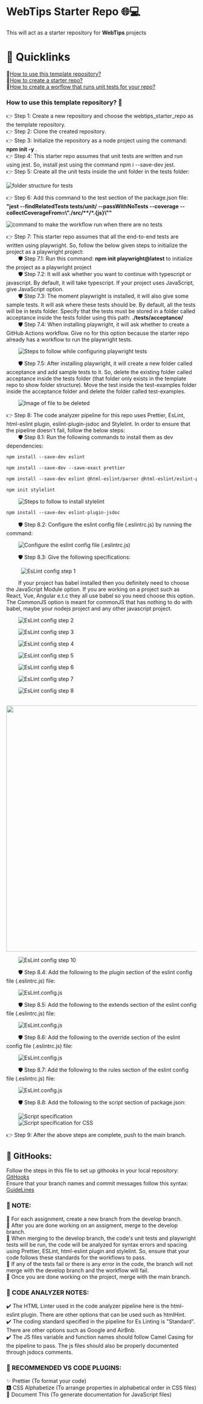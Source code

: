 #
# WebTips Starter Repo 🌐💻
This will act as a starter repository for **WebTips** projects

#
# 🔗 Quicklinks
🔹[How to use this template repository?](https://github.com/solitontech/WebTips_Starter_Repo/tree/main#how-to-use-this-template-repository-) \
🔹[How to create a starter repo?](https://github.com/solitontech/WebTips_Starter_Repo/blob/main/docs/documentation.md#how-to-create-a-starter-repo-) \
🔹[How to create a worflow that runs unit tests for your repo?](https://github.com/solitontech/WebTips_Starter_Repo/blob/main/docs/documentation.md#how-to-create-a-worflow-that-runs-unit-tests-for-your-repo-) 

### How to use this template repository? 🏁

👉 Step 1: Create a new repository and choose the webtips_starter_repo as the template repository. \
👉 Step 2: Clone the created repository.\
👉 Step 3: Initialize the repository as a node project using the command: __npm init -y__ . \
👉 Step 4: This starter repo assumes that unit tests are written and run using jest. So, install jest using the command npm i --save-dev jest.\
👉 Step 5: Create all the unit tests inside the unit folder in the tests folder: 

![folder structure for tests](https://github.com/solitontech/WebTips_Starter_Repo/blob/version2/docs/assets/Images/FolderStructure/testFolder.png)

👉 Step 6: Add this command to the test section of the package.json file:
__"jest --findRelatedTests tests/unit/ --passWithNoTests --coverage --collectCoverageFrom=\\"./src/**/*.{js}\\""__

![command to make the workflow run when there are no tests](https://github.com/solitontech/WebTips_Starter_Repo/blob/version2/docs/assets/Images/JestTests/jestTestScript.PNG)

👉 Step 7: This starter repo assumes that all the end-to-end tests are written using playwright. So, follow the below given steps to initialize the project as a playwright project: \
&nbsp; &nbsp; &nbsp; &nbsp; 🛡️ Step 7.1: Run this command: __npm init playwright@latest__ to initialize the project as a playwright project\
&nbsp; &nbsp; &nbsp; &nbsp; 🛡️ Step 7.2: It will ask whether you want to continue with typescript or javascript. By default, it will take typescript. If your project uses JavaScript, give JavaScript option.  \
&nbsp; &nbsp; &nbsp; &nbsp; 🛡️ Step 7.3: The moment playwright is installed, it will also give some sample tests. It will ask where these tests should be. By default, all the tests will be in tests folder. Specify that the tests must be stored in a folder called acceptance inside the tests folder using this path: __./tests/acceptance/__ \
&nbsp; &nbsp; &nbsp; &nbsp; 🛡️ Step 7.4: When installing playwright, it will ask whether to create a GitHub Actions workflow. Give no for this option because the starter repo already has a workflow to run the playwright tests. 

&nbsp; &nbsp; &nbsp; &nbsp; ![Steps to follow while configuring playwright tests](https://github.com/solitontech/WebTips_Starter_Repo/blob/version2/docs/assets/Images/PlaywrightTests/configUpdated.PNG) 

&nbsp; &nbsp; &nbsp; &nbsp; 🛡️ Step 7.5: After installing playwright, it will create a new folder called acceptance and add sample tests to it. So, delete the existing folder called acceptance inside the tests folder (that folder only exists in the template repo to show folder structure). Move the test inside the test-examples folder inside the acceptance folder and delete the folder called test-examples.

&nbsp; &nbsp; &nbsp; &nbsp; ![Image of file to be deleted](https://github.com/solitontech/WebTips_Starter_Repo/blob/main/docs/assets/Images/PlaywrightTests/testExamples.PNG) 

👉 Step 8: The code analyzer pipeline for this repo uses Prettier, EsLint, html-eslint plugin, eslint-plugin-jsdoc and Stylelint. In order to ensure that the pipeline doesn't fail, follow the below steps: \
&nbsp; &nbsp; &nbsp; &nbsp; 🛡️ Step 8.1: Run the following commands to install them as dev dependencies: 

```diff
npm install --save-dev eslint
```
```diff
npm install --save-dev --save-exact prettier 
```
```diff
npm install --save-dev eslint @html-eslint/parser @html-eslint/eslint-plugin
```
```diff
npm init stylelint
```

&nbsp; &nbsp; &nbsp; &nbsp; ![Steps to follow to install stylelint](https://github.com/solitontech/WebTips_Starter_Repo/blob/main/docs/assets/Images/CodeAnalyzer/styleLintCSS.PNG) 

```diff
npm install --save-dev eslint-plugin-jsdoc
```

&nbsp; &nbsp; &nbsp; &nbsp; 🛡️ Step 8.2: Configure the eslint config file (.eslintrc.js) by running the command:

&nbsp; &nbsp; &nbsp; &nbsp; ![Configure the eslint config file (.eslintrc.js)](https://github.com/solitontech/WebTips_Starter_Repo/blob/main/docs/assets/Images/CodeAnalyzer/eslintConfig.PNG) 

&nbsp; &nbsp; &nbsp; &nbsp; 🛡️ Step 8.3: Give the following specifications: 

&nbsp; &nbsp; &nbsp; &nbsp; &nbsp; ![EsLint config step 1](https://github.com/solitontech/WebTips_Starter_Repo/blob/main/docs/assets/Images/CodeAnalyzer/esLintConfigStep1.PNG) 

&nbsp; &nbsp; &nbsp; &nbsp; If your project has babel installed then you definitely need to choose the JavaScript Module option. If you are working on a project such as React, Vue, Angular e.t.c they all use babel so you need choose this option. The CommonJS option is meant for commonJS that has nothing to do with babel, maybe your nodejs project and any other javascript project. 

&nbsp; &nbsp; &nbsp; &nbsp; ![EsLint config step 2](https://github.com/solitontech/WebTips_Starter_Repo/blob/main/docs/assets/Images/CodeAnalyzer/esLintConfigStep2.PNG)

&nbsp; &nbsp; &nbsp; &nbsp; ![EsLint config step 3](https://github.com/solitontech/WebTips_Starter_Repo/blob/main/docs/assets/Images/CodeAnalyzer/esLintConfigStep3.PNG)

&nbsp; &nbsp; &nbsp; &nbsp; ![EsLint config step 4](https://github.com/solitontech/WebTips_Starter_Repo/blob/main/docs/assets/Images/CodeAnalyzer/esLintConfigStep4.PNG)

&nbsp; &nbsp; &nbsp; &nbsp; ![EsLint config step 5](https://github.com/solitontech/WebTips_Starter_Repo/blob/main/docs/assets/Images/CodeAnalyzer/esLintConfigStep5.PNG)

&nbsp; &nbsp; &nbsp; &nbsp; ![EsLint config step 6](https://github.com/solitontech/WebTips_Starter_Repo/blob/main/docs/assets/Images/CodeAnalyzer/esLintConfigStep6.PNG)

&nbsp; &nbsp; &nbsp; &nbsp; ![EsLint config step 7](https://github.com/solitontech/WebTips_Starter_Repo/blob/main/docs/assets/Images/CodeAnalyzer/esLintConfigStep7.PNG)

&nbsp; &nbsp; &nbsp; &nbsp; ![EsLint config step 8](https://github.com/solitontech/WebTips_Starter_Repo/blob/main/docs/assets/Images/CodeAnalyzer/esLintConfigStep8.PNG)

&nbsp; &nbsp; &nbsp; &nbsp; <img src="https://github.com/solitontech/WebTips_Starter_Repo/blob/main/docs/assets/Images/CodeAnalyzer/esLintConfigStep9.PNG" width="650">

&nbsp; &nbsp; &nbsp; &nbsp; ![EsLint config step 10](https://github.com/solitontech/WebTips_Starter_Repo/blob/main/docs/assets/Images/CodeAnalyzer/esLintConfigStep10.PNG)

&nbsp; &nbsp; &nbsp; &nbsp; 🛡️ Step 8.4: Add the following to the plugin section of the eslint config file (.eslintrc.js) file: 

&nbsp; &nbsp; &nbsp; &nbsp; ![EsLint.config.js](https://github.com/solitontech/WebTips_Starter_Repo/blob/main/docs/assets/Images/CodeAnalyzer/pluginsList.PNG) 

&nbsp; &nbsp; &nbsp; &nbsp; 🛡️ Step 8.5: Add the following to the extends section of the eslint config file (.eslintrc.js) file: 

&nbsp; &nbsp; &nbsp; &nbsp; ![EsLint.config.js](https://github.com/solitontech/WebTips_Starter_Repo/blob/main/docs/assets/Images/CodeAnalyzer/extendsEslintConfig.PNG) 

&nbsp; &nbsp; &nbsp; &nbsp; 🛡️ Step 8.6: Add the following to the override section of the eslint config file (.eslintrc.js) file: 

&nbsp; &nbsp; &nbsp; &nbsp; ![EsLint.config.js](https://github.com/solitontech/WebTips_Starter_Repo/blob/main/docs/assets/Images/CodeAnalyzer/OverridesConfig.PNG) 

&nbsp; &nbsp; &nbsp; &nbsp; 🛡️ Step 8.7: Add the following to the rules section of the eslint config file (.eslintrc.js) file: 

&nbsp; &nbsp; &nbsp; &nbsp; ![EsLint.config.js](https://github.com/solitontech/WebTips_Starter_Repo/blob/main/docs/assets/Images/CodeAnalyzer/rulesEslintConfig.PNG) 

&nbsp; &nbsp; &nbsp; &nbsp; 🛡️ Step 8.8: Add the following to the script section of package.json: 

&nbsp; &nbsp; &nbsp; &nbsp; ![Script specification](https://github.com/solitontech/WebTips_Starter_Repo/blob/main/docs/assets/Images/CodeAnalyzer/ScriptSpecification.PNG) \
&nbsp; &nbsp; &nbsp; &nbsp; ![Script specification for CSS](https://github.com/solitontech/WebTips_Starter_Repo/blob/main/docs/assets/Images/CodeAnalyzer/scriptStyleLintCSS.PNG) 

👉 Step 9: After the above steps are complete, push to the main branch. 

## 📎 GitHooks:
Follow the steps in this file to set up githooks in your local repository: [GitHooks](https://github.com/solitontech/WebTips_Starter_Repo/blob/main/docs/gitHooks.md#git-hooks) \
Ensure that your branch names and commit messages follow this syntax: [GuideLines](https://github.com/solitontech/WebTips_Starter_Repo/blob/main/docs/guidelines%20for%20git.md#-guidelines-for-branch-name--commit-messages)

### 🔻 NOTE:
📌 For each assignment, create a new branch from the develop branch. \
📌 After you are done working on an assigment, merge to the develop branch. \
📌 When merging to the develop branch, the code's unit tests and playwright tests will be run, the code will be analyzed for syntax errors and spacing using Prettier, ESLint, html-eslint plugin and stylelint. So, ensure that your code follows these standards for the workflows to pass. \
📌 If any of the tests fail or there is any error in the code, the branch will not merge with the develop branch and the workflow will fail. \
📌 Once you are done working on the project, merge with the main branch. 

### 🔻 CODE ANALYZER NOTES:
✔️ The HTML Linter used in the code analyzer pipeline here is the html-eslint plugin. There are other options that can be used such as htmlHint. \
✔️ The coding standard specified in the pipeline for Es Linting is "Standard". There are other options such as Google and AirBnb. \
✔️ The JS files variable and function names should follow Camel Casing for the pipeline to pass. The js files should also be properly documented through jsdocs comments.

### 🔌 RECOMMENDED VS CODE PLUGINS:
✨ Prettier (To format your code)\
🅰️ CSS Alphabetize (To arrange properties in alphabetical order in CSS files)\
📖 Document This (To generate documentation for JavaScript files)



